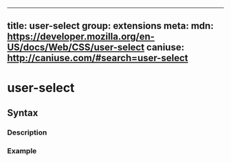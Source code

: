
  ---
  title: user-select
  group: extensions
  meta:
    mdn: https://developer.mozilla.org/en-US/docs/Web/CSS/user-select
    caniuse: http://caniuse.com/#search=user-select
  ---

  # user-select
  <!--- Introduction for user-select, keep it brief and set the overall context -->

  ## Syntax
  <!--- Introduce the various syntax for user-select -->

  ### Description
  <!--- For each major section of syntax, provide a description explaining its usage further -->

  ### Example
  <!--- Provide code examples for the syntax block you're currently describing -->